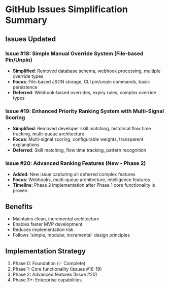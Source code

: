 # GitHub Issues Simplification Summary

## Issues Updated

### Issue #18: Simple Manual Override System (File-based Pin/Unpin)
- **Simplified**: Removed database schema, webhook processing, multiple override types
- **Focus**: File-based JSON storage, CLI pin/unpin commands, basic persistence
- **Deferred**: Webhook-based overrides, expiry rules, complex override types

### Issue #19: Enhanced Priority Ranking System with Multi-Signal Scoring  
- **Simplified**: Removed developer skill matching, historical flow time tracking, multi-queue architecture
- **Focus**: Multi-signal scoring, configurable weights, transparent explanations
- **Deferred**: Skill matching, flow time tracking, pattern recognition

### Issue #20: Advanced Ranking Features (New - Phase 2)
- **Added**: New issue capturing all deferred complex features
- **Focus**: Webhooks, multi-queue architecture, intelligence features
- **Timeline**: Phase 2 implementation after Phase 1 core functionality is proven

## Benefits
- Maintains clean, incremental architecture
- Enables faster MVP development
- Reduces implementation risk
- Follows 'simple, modular, incremental' design principles

## Implementation Strategy
1. Phase 0: Foundation (✅ Complete)
2. Phase 1: Core functionality (Issues #16-19) 
3. Phase 2: Advanced features (Issue #20)
4. Phase 3+: Enterprise capabilities

